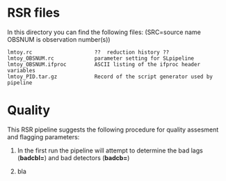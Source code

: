 # RSR files

In this directory you can find the following files:  (SRC=source name   OBSNUM is observation number(s))


	lmtoy.rc                    ??  reduction history ??
	lmtoy_OBSNUM.rc             parameter setting for SLpipeline
	lmtoy_OBSNUM.ifproc         ASCII listing of the ifproc header variables
	lmtoy_PID.tar.gz            Record of the script generator used by pipeline	

# Quality

This RSR pipeline suggests the following procedure for quality
assesment and flagging parameters:

1. In the first run the pipeline will attempt to determine the bad lags (**badcbl=**) and 
   bad detectors (**badcb=**)
   
2. bla


   
